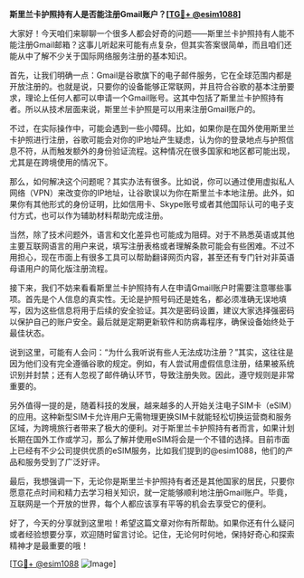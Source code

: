 **斯里兰卡护照持有人是否能注册Gmail账户？[[TG💪+ @esim1088](https://t.me/s/esim1088)]**

大家好！今天咱们来聊聊一个很多人都会好奇的问题——斯里兰卡护照持有人能不能注册Gmail邮箱？这事儿听起来可能有点复杂，但其实答案很简单，而且咱们还能从中了解不少关于国际网络服务注册的基本知识。

首先，让我们明确一点：Gmail是谷歌旗下的电子邮件服务，它在全球范围内都是开放注册的。也就是说，只要你的设备能够正常联网，并且符合谷歌的基本注册要求，理论上任何人都可以申请一个Gmail账号。这其中包括了斯里兰卡护照持有者。所以从技术层面来说，斯里兰卡护照是可以用来注册Gmail账户的。

不过，在实际操作中，可能会遇到一些小障碍。比如，如果你是在国外使用斯里兰卡护照进行注册，谷歌可能会对你的IP地址产生疑虑，认为你的登录地点与护照信息不符，从而触发额外的身份验证流程。这种情况在很多国家和地区都可能出现，尤其是在跨境使用的情况下。

那么，如何解决这个问题呢？其实办法有很多。比如说，你可以通过使用虚拟私人网络（VPN）来改变你的IP地址，让谷歌误以为你在斯里兰卡本地注册。此外，如果你有其他形式的身份证明，比如信用卡、Skype账号或者其他国际认可的电子支付方式，也可以作为辅助材料帮助完成注册。

当然，除了技术问题外，语言和文化差异也可能成为阻碍。对于不熟悉英语或其他主要互联网语言的用户来说，填写注册表格或者理解条款可能会有些困难。不过不用担心，现在市面上有很多工具可以帮助翻译网页内容，甚至还有专门针对非英语母语用户的简化版注册流程。

接下来，我们不妨来看看斯里兰卡护照持有人在申请Gmail账户时需要注意哪些事项。首先是个人信息的真实性。无论是护照号码还是姓名，都必须准确无误地填写，因为这些信息将用于后续的安全验证。其次是密码设置，建议大家选择强密码以保护自己的账户安全。最后就是定期更新软件和防病毒程序，确保设备始终处于最佳状态。

说到这里，可能有人会问：“为什么我听说有些人无法成功注册？”其实，这往往是因为他们没有完全遵循谷歌的规定。例如，有人尝试用虚假信息注册，结果被系统识别并封禁；还有人忽视了邮件确认环节，导致注册失败。因此，遵守规则是非常重要的。

另外值得一提的是，随着科技的发展，越来越多的人开始关注电子SIM卡（eSIM）的应用。这种新型SIM卡允许用户无需物理更换SIM卡就能轻松切换运营商和服务区域，为跨境旅行者带来了极大的便利。对于斯里兰卡护照持有者而言，如果计划长期在国外工作或学习，那么了解并使用eSIM将会是一个不错的选择。目前市面上已经有不少公司提供优质的eSIM服务，比如我们提到的@esim1088，他们的产品和服务受到了广泛好评。

最后，我想强调一下，无论你是斯里兰卡护照持有者还是其他国家的居民，只要你愿意花点时间和精力去学习相关知识，就一定能够顺利地注册Gmail账户。毕竟，互联网是一个开放的世界，每个人都应该享有平等的机会去享受它的便利。

好了，今天的分享就到这里啦！希望这篇文章对你有所帮助。如果你还有什么疑问或者经验想要分享，欢迎随时留言讨论。记住，无论何时何地，保持好奇心和探索精神才是最重要的哦！

[[TG💪+ @esim1088](https://t.me/s/esim1088) ![Image](https://i.postimg.cc/4NQfJmqS/Snipaste-2025-05-13-00-14-12.png)]